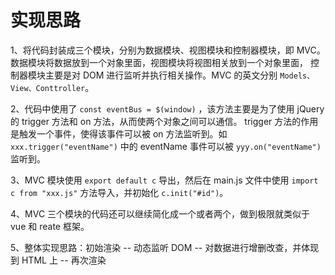 # 实现思路
1、将代码封装成三个模块，分别为数据模块、视图模块和控制器模块，即 MVC。数据模块将数据放到一个对象里面，视图模块将视图相关放到一个对象里面，
控制器模块主要是对 DOM 进行监听并执行相关操作。MVC 的英文分别 `Models、View、Conttroller`。

2、代码中使用了 `const eventBus = $(window)` ，该方法主要是为了使用 jQuery 的 trigger 方法和 on 方法，从而使两个对象之间可以通信。
trigger 方法的作用是触发一个事件，使得该事件可以被 on 方法监听到。如 `xxx.trigger("eventName")` 中的 eventName 事件可以被 `yyy.on("eventName")` 监听到。

3、MVC 模块使用 `export default c` 导出，然后在 main.js 文件中使用 `import c from "xxx.js"` 方法导入，并初始化 `c.init("#id")`。

4、MVC 三个模块的代码还可以继续简化成一个或者两个，做到极限就类似于 vue 和 reate 框架。

5、整体实现思路：初始渲染 -- 动态监听 DOM -- 对数据进行增删改查，并体现到 HTML 上 -- 再次渲染
